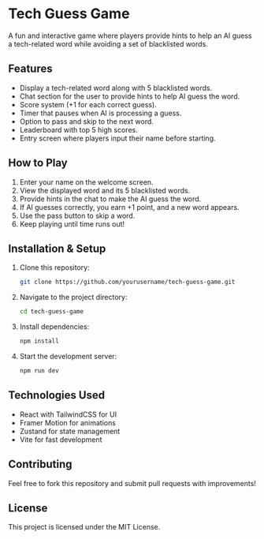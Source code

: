 # Tech Guess Game

A fun and interactive game where players provide hints to help an AI guess a tech-related word while avoiding a set of blacklisted words.

## Features
- Display a tech-related word along with 5 blacklisted words.
- Chat section for the user to provide hints to help AI guess the word.
- Score system (+1 for each correct guess).
- Timer that pauses when AI is processing a guess.
- Option to pass and skip to the next word.
- Leaderboard with top 5 high scores.
- Entry screen where players input their name before starting.

## How to Play
1. Enter your name on the welcome screen.
2. View the displayed word and its 5 blacklisted words.
3. Provide hints in the chat to make the AI guess the word.
4. If AI guesses correctly, you earn +1 point, and a new word appears.
5. Use the pass button to skip a word.
6. Keep playing until time runs out!

## Installation & Setup
1. Clone this repository:
   ```sh
   git clone https://github.com/yourusername/tech-guess-game.git
   ```
2. Navigate to the project directory:
   ```sh
   cd tech-guess-game
   ```
3. Install dependencies:
   ```sh
   npm install
   ```
4. Start the development server:
   ```sh
   npm run dev
   ```

## Technologies Used
- React with TailwindCSS for UI
- Framer Motion for animations
- Zustand for state management
- Vite for fast development

## Contributing
Feel free to fork this repository and submit pull requests with improvements!

## License
This project is licensed under the MIT License.
